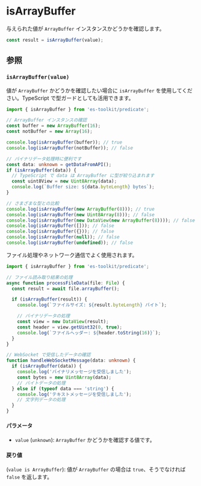 # isArrayBuffer

与えられた値が `ArrayBuffer` インスタンスかどうかを確認します。

```typescript
const result = isArrayBuffer(value);
```

## 参照

### `isArrayBuffer(value)`

値が `ArrayBuffer` かどうかを確認したい場合に `isArrayBuffer` を使用してください。TypeScript で型ガードとしても活用できます。

```typescript
import { isArrayBuffer } from 'es-toolkit/predicate';

// ArrayBuffer インスタンスの確認
const buffer = new ArrayBuffer(16);
const notBuffer = new Array(16);

console.log(isArrayBuffer(buffer)); // true
console.log(isArrayBuffer(notBuffer)); // false

// バイナリデータ処理時に便利です
const data: unknown = getDataFromAPI();
if (isArrayBuffer(data)) {
  // TypeScript で data は ArrayBuffer に型が絞り込まれます
  const uint8View = new Uint8Array(data);
  console.log(`Buffer size: ${data.byteLength} bytes`);
}

// さまざまな型との比較
console.log(isArrayBuffer(new ArrayBuffer(8))); // true
console.log(isArrayBuffer(new Uint8Array(8))); // false
console.log(isArrayBuffer(new DataView(new ArrayBuffer(8)))); // false
console.log(isArrayBuffer([])); // false
console.log(isArrayBuffer({})); // false
console.log(isArrayBuffer(null)); // false
console.log(isArrayBuffer(undefined)); // false
```

ファイル処理やネットワーク通信でよく使用されます。

```typescript
import { isArrayBuffer } from 'es-toolkit/predicate';

// ファイル読み取り結果の処理
async function processFileData(file: File) {
  const result = await file.arrayBuffer();

  if (isArrayBuffer(result)) {
    console.log(`ファイルサイズ: ${result.byteLength} バイト`);

    // バイナリデータの処理
    const view = new DataView(result);
    const header = view.getUint32(0, true);
    console.log(`ファイルヘッダー: ${header.toString(16)}`);
  }
}

// WebSocket で受信したデータの確認
function handleWebSocketMessage(data: unknown) {
  if (isArrayBuffer(data)) {
    console.log('バイナリメッセージを受信しました');
    const bytes = new Uint8Array(data);
    // バイトデータの処理
  } else if (typeof data === 'string') {
    console.log('テキストメッセージを受信しました');
    // 文字列データの処理
  }
}
```

#### パラメータ

- `value` (`unknown`): `ArrayBuffer` かどうかを確認する値です。

#### 戻り値

(`value is ArrayBuffer`): 値が `ArrayBuffer` の場合は `true`、そうでなければ `false` を返します。
